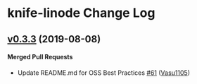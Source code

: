 # knife-linode Change Log

<!-- latest_release -->
<!-- latest_release -->

<!-- release_rollup -->
<!-- release_rollup -->

<!-- latest_stable_release -->
## [v0.3.3](https://github.com/chef/knife-linode/tree/v0.3.3) (2019-08-08)

#### Merged Pull Requests
- Update README.md for OSS Best Practices [#61](https://github.com/chef/knife-linode/pull/61) ([Vasu1105](https://github.com/Vasu1105))
<!-- latest_stable_release -->

